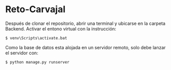 
# Reto-Carvajal

Después de clonar el repositorio, abrir una terminal y ubicarse en la carpeta Backend.
Activar el entono virtual con la instrucción:
```
$ venv\Scripts\activate.bat
```
Como la base de datos esta alojada en un servidor remoto, solo debe lanzar el servidor con: 
```
$ python manage.py runserver
```

